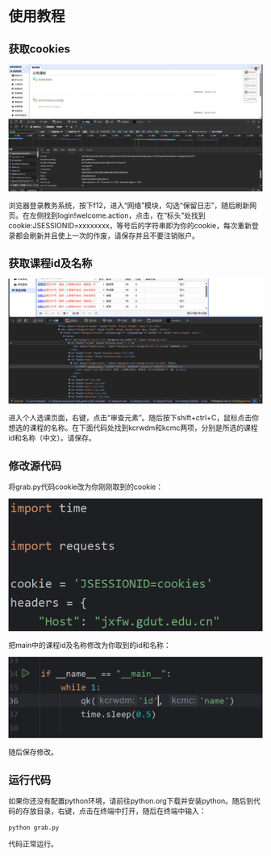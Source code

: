 # 使用教程

## 获取cookies

![image-20231227163820149](image-20231227163820149.png)

浏览器登录教务系统，按下f12，进入“网络”模块，勾选“保留日志”，随后刷新网页。在左侧找到login!welcome.action，点击，在“标头”处找到cookie:JSESSIONID=xxxxxxxx，等号后的字符串即为你的cookie，每次重新登录都会刷新并且使上一次的作废，请保存并且不要注销账户。

## 获取课程id及名称

![image-20231227164235575](image-20231227164235575.png)

进入个人选课页面，右键，点击“审查元素”。随后按下shift+ctrl+C，鼠标点击你想选的课程的名称。在下面代码处找到kcrwdm和kcmc两项，分别是所选的课程id和名称（中文）。请保存。

## 修改源代码

将grab.py代码cookie改为你刚刚取到的cookie：

![image-20231227164451172](image-20231227164451172.png)

把main中的课程id及名称修改为你取到的id和名称：

![image-20231227164708403](image-20231227164708403.png)

随后保存修改。

## 运行代码

如果你还没有配置python环境，请前往python.org下载并安装python。随后到代码的存放目录，右键，点击在终端中打开，随后在终端中输入：

`python grab.py`

代码正常运行。
